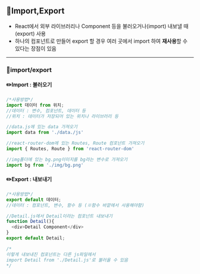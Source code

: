 ## 📖Import,Export
- React에서 외부 라이브러리나 Component 등을 불러오거나(import) 내보낼 때(export) 사용
- 하나의 컴포넌트로 만들어 export 할 경우 여러 곳에서 import 하여 **재사용**할 수 있다는 장점이 있음

* * *

### 📝import/export

#### ✏️Import : 불러오기
```javascript
/*사용방법*/
import 데이터 from 위치;
//데이터 : 변수, 컴포넌트, 데이터 등
//위치 : 데이터가 저장되어 있는 위치나 라이브러리 등

//data.js에 있는 data 가져오기
import data from './data./js' 

//react-router-dom에 있는 Routes, Route 컴포넌트 가져오기
import { Routes, Route } from 'react-router-dom' 

//img폴더에 있는 bg.png이미지를 bg라는 변수로 가져오기
import bg from './img/bg.png' 
```

#### ✏️Export : 내보내기
```javascript
/*사용방법*/
export default 데이터;
//데이터 : 컴포넌트, 변수, 함수 등 (※함수 바깥에서 사용해야함)

//Detail.js에서 Detail이라는 컴포넌트 내보내기
function Detail(){
  <div>Detail Component</div>
}
export default Detail;

/*
이렇게 내보내진 컴포넌트는 다른 js파일에서 
import Detail from './Detail.js'로 불러올 수 있음
*/
```